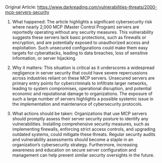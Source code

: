 Original Article: https://www.darkreading.com/vulnerabilities-threats/2000-mcp-servers-security

1) What happened: The article highlights a significant cybersecurity risk where nearly 2,000 MCP (Master Control Program) servers are reportedly operating without any security measures. This vulnerability suggests these servers lack basic protections, such as firewalls or encryption, and are potentially exposed to unauthorized access and exploitation. Such unsecured configurations could make them easy targets for cyberattacks, leading to data breaches, loss of sensitive information, or server hijacking.

2) Why it matters: This situation is critical as it underscores a widespread negligence in server security that could have severe repercussions across industries reliant on these MCP servers. Unsecured servers are primary entry points for cybercriminals to infiltrate larger networks, leading to system compromises, operational disruption, and potential economic and reputational damage to organizations. The exposure of such a large number of servers highlights a possible systemic issue in the implementation and maintenance of cybersecurity protocols.

3) What actions should be taken: Organizations that use MCP servers should promptly assess their server security posture to identify any vulnerabilities. Installing comprehensive security measures, such as implementing firewalls, enforcing strict access controls, and upgrading outdated systems, could mitigate these threats. Regular security audits and vulnerability assessments should become a staple in an organization’s cybersecurity strategy. Furthermore, increasing awareness and education on secure server configuration and management can help prevent similar security oversights in the future.